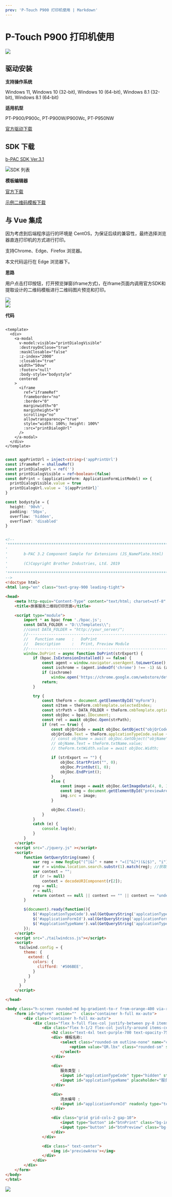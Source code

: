 ```yaml
---
prev: 'P-Touch P900 打印机使用 | Markdown'
---
```


# P-Touch P900 打印机使用 #

>

<img class="w-full shadow-2xl max-h-56 rounded aspect-video" src="/images/cmono-20230620145254.jpg" data-fancybox="gallery" />

## 驱动安装 ##

**支持操作系统**

Windows 11, Windows 10 (32-bit), Windows 10 (64-bit), Windows 8.1 (32-bit), Windows 8.1 (64-bit)

**适用机型**

<p class="text-size-[32px] font-bold font-bebas">PT-P900/P900c, PT-P900W/P900Wc, PT-P950NW</p>

[官方驱动下载](https://support.brother.com/g/b/downloadend.aspx?c=cn&lang=zh&prod=p900cheas&os=10069&dlid=dlfp100982_000&flang=226&type3=347)

## SDK 下载 ##

[b-PAC SDK Ver.3.1](https://support.brother.com/g/s/es/dev/en/bpac/download/index.html?c=eu_ot&lang=zh-cn&navi=offall&comple=on&redirect=on)

![SDK 列表](/images/cmono-20230620090715.png)

<!-- ![](图片地址) -->
<!-- <img src="/images/cmono-20230620090715.png" data-fancybox="gallery"/> -->

**模板编辑器**

[官方下载](https://mksoftcdnhp.yesky.com/648fbc3e/65f2fe1f7889a07d90bdb09f031dac49/uploadsoft/PT_EDITOR_51012_CH.exe)

[示例二维码模板下载](/files/QR.lbx)

## 与 Vue 集成 ##

因为考虑到后端程序运行的环境是 CentOS，为保证后续的兼容性，最终选择浏览器直连打印机的方式进行打印。

支持Chrome、Edge、Firefox 浏览器。

本文代码运行在 Edge 浏览器下。

**思路**

用户点击打印按钮，打开预览弹窗(iframe方式)，在iframe页面内调用官方SDK和提取设计的二维码模板进行二维码图片预览和打印。

<div class="grid grid-cols-2 gap-4">
  <div><img class="w-full rounded aspect-square" src="/images/cmono-20230620111603.png" data-fancybox="gallery" /></div>
  <div><img class="w-full rounded aspect-square" src="/images/cmono-20230620111612.png" data-fancybox="gallery" /></div>
</div>

**代码**

```vue

<template>
  <div>
    <a-modal
      v-model:visible="printDialogVisible"
      :destroyOnClose="true"
      :maskClosable="false"
      :z-index="2000"
      :closable="true"
      width="50vw"
      :footer="null"
      :body-style="bodystyle"
      centered
    >
      <iframe
        ref="iframeRef"
        frameborder="no"
        :border="0"
        marginwidth="0"
        marginheight="0"
        scrolling="no"
        allowtransparency="true"
        style="width: 100%; height: 100%"
        :src="printDialogUrl"
      />
    </a-modal>
  </div>
</template>

```


```ts

const appPrintUrl = inject<string>('appPrintUrl')
const iframeRef = shallowRef()
const printDialogUrl = ref('')
const printDialogVisible = ref<boolean>(false)
const doPrint = (applicationForm: ApplicationFormListModel) => {
  printDialogVisible.value = true
  printDialogUrl.value = `${appPrintUrl}`
}

const bodystyle = {
  height: '90vh',
  padding: '50px',
  overflow: 'hidden',
  overflowY: 'disabled'
}

```

```html

<!--
'*************************************************************************
'
'		b-PAC 3.2 Component Sample for Extensions (JS_NamePlate.html)
'
'		(C)Copyright Brother Industries, Ltd. 2019
'
'*************************************************************************/
-->
<!doctype html>
<html lang="en" class="text-gray-900 leading-tight">

<head>
	<meta http-equiv="Content-Type" content="text/html; charset=utf-8" />
	<title>旅客服务二维码打印页面</title>

	<script type="module">
		import * as bpac from './bpac.js';
		const DATA_FOLDER = "D:\\Templates\\";
		//const DATA_FOLDER = "http://your_server/";
		//------------------------------------------------------------------------------
		//   Function name   :   DoPrint
		//   Description     :   Print, Preview Module
		//------------------------------------------------------------------------------
		window.DoPrint = async function DoPrint(strExport) {
			if (bpac.IsExtensionInstalled() == false) {
				const agent = window.navigator.userAgent.toLowerCase();
				const ischrome = (agent.indexOf('chrome') !== -1) && (agent.indexOf('edge') === -1) && (agent.indexOf('opr') === -1)
				if (ischrome)
					window.open('https://chrome.google.com/webstore/detail/ilpghlfadkjifilabejhhijpfphfcfhb', '_blank');
				return;
			}

			try {
				const theForm = document.getElementById("myForm");
				const nItem = theForm.cmbTemplate.selectedIndex;
				const strPath = DATA_FOLDER + theForm.cmbTemplate.options[nItem].value;
				const objDoc = bpac.IDocument;
				const ret = await objDoc.Open(strPath);
				if (ret == true) {
					const objQrCode = await objDoc.GetObject("objQrCode");
					objQrCode.Text = theForm.applcationTypeCode.value + '|' + theForm.applicationFormId.value;
					// const objName = await objDoc.GetObject("objName");
					// objName.Text = theForm.txtName.value;
					// theForm.txtWidth.value = await objDoc.Width;

					if (strExport == "") {
						objDoc.StartPrint("", 0);
						objDoc.PrintOut(1, 0);
						objDoc.EndPrint();
					}
					else {
						const image = await objDoc.GetImageData(4, 0, 180);
						const img = document.getElementById("previewArea");
						img.src = image;
					}

					objDoc.Close();
				}
			}
			catch (e) {
				console.log(e);
			}
		}   
	</script>
	<script src="./jquery.js" ></script>
	<script>
		function GetQueryString(name) {
			var reg = new RegExp("(^|&)" + name + "=([^&]*)(&|$)", "i");
			var r = window.location.search.substr(1).match(reg); //获取url中"?"符后的字符串并正则匹配
			var context = "";
			if (r != null)
				context = decodeURIComponent(r[2]);
			reg = null;
			r = null;
			return context == null || context == "" || context == "undefined" ? "" : context;
		}

		$(document).ready(function(){
			$('#applcationTypeCode').val(GetQueryString('applcationTypeCode'))
			$('#applicationFormId').val(GetQueryString('applicationFormId'))
			$('#applcationTypeName').val(GetQueryString('applcationTypeName'))
		});
	</script>
	<script src="./tailwindcss.js"></script>
	<script>
	  tailwind.config = {
		theme: {
		  extend: {
			colors: {
			  clifford: '#506BEE',
			}
		  }
		}
	  }
	</script>

</head>

<body class="h-screen rounded-md bg-gradient-to-r from-orange-400 via-red-500 to-pink-500 select-none">
	<form id="myForm" action=""  class="container h-full mx-auto">
		<div class="container h-full mx-auto">
			<div class="flex h-full flex-col justify-between py-8 items-center">
				<div class="flex h-1/2 flex-col justify-around items-center">
					<h2 class="text-4xl text-purple-700 text-opacity-75 text-center font-semibold">阳光服务平台 - 旅客服务二维码打印</h2>
					<div> 模板名称:
						<select class="rounded-sm outline-none" name="cmbTemplate" id="cmbTemplate" style="width: 320px; height: 22px">
							<option value="QR.lbx" class="rounded-sm" selected="selected">条形码</option>
						</select>
					</div>
					
					<div>
						服务类型 :
						<input id="applcationTypeCode" type="hidden" style="width: 320px" value="" />
						<input id="applcationTypeName" placeholder="服务类型" class="outline-none placeholder-gray-500 placeholder-opacity-50 rounded-sm" readonly type="text" style="width: 320px" value="" />
					</div>

					<div>
						流水编号 :
						<input id="applicationFormId" readonly type="text" placeholder="流水编号" class="outline-none placeholder-gray-500 placeholder-opacity-50 rounded-sm" style="width: 320px" value="" />
					</div>

					<div class="grid grid-cols-2 gap-10">
						<input type="button" id="btnPrint" class="bg-indigo-700 font-semibold text-white py-2 px-4 rounded cursor-pointer" onclick="DoPrint('')" value="打印" />
						<input type="button" id="btnPreview" class="bg-indigo-400 font-semibold text-white py-2 px-4 rounded cursor-pointer" onclick="DoPrint('Preview.bmp')" value="预览" />
					</div>
				</div>

				<div class=" text-center">
					<img id='previewArea'></img>
				</div>
			</div>
		</div>
	</form>
</body>
</html>

```

<img class="w-full rounded aspect-radio" src="/images/cmono-20230620144912.png" data-fancybox="gallery" />